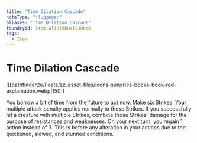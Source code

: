 ```yaml
---
title: "Time Dilation Cascade"
noteType: ":luggage:"
aliases: "Time Dilation Cascade"
foundryId: Item.Alibl9bHalcJ0hcO
tags:
  - Item
---
```


# Time Dilation Cascade
![[pathfinder2e/Feats/zz_asset-files/icons-sundries-books-book-red-exclamation.webp|150]]

You borrow a bit of time from the future to act now. Make six Strikes. Your multiple attack penalty applies normally to these Strikes. If you successfully hit a creature with multiple Strikes, combine those Strikes' damage for the purpose of resistances and weaknesses. On your next turn, you regain 1 action instead of 3. This is before any alteration in your actions due to the quickened, slowed, and stunned conditions.
